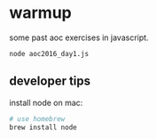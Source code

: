 # warmup

some past aoc exercises in javascript.

```
node aoc2016_day1.js
```

## developer tips

install node on mac:

```bash
# use homebrew
brew install node
```


